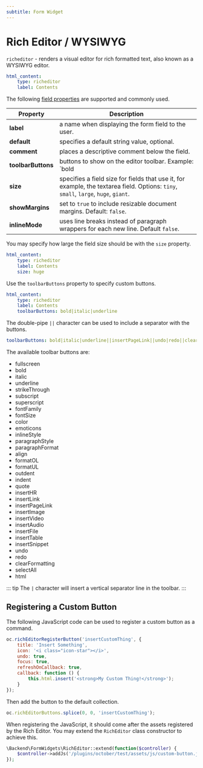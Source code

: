 ```yaml
---
subtitle: Form Widget
---
```

# Rich Editor / WYSIWYG

`richeditor` - renders a visual editor for rich formatted text, also known as a WYSIWYG editor.

```yaml
html_content:
    type: richeditor
    label: Contents
```

The following [field properties](../form-fields.md) are supported and commonly used.

Property | Description
------------- | -------------
**label** | a name when displaying the form field to the user.
**default** | specifies a default string value, optional.
**comment** | places a descriptive comment below the field.
**toolbarButtons** | buttons to show on the editor toolbar. Example: `bold|italic`
**size** | specifies a field size for fields that use it, for example, the textarea field. Options: `tiny`, `small`, `large`, `huge`, `giant`.
**showMargins** | set to `true` to include resizable document margins. Default: `false`.
**inlineMode** | uses line breaks instead of paragraph wrappers for each new line. Default `false`.

You may specify how large the field size should be with the `size` property.

```yaml
html_content:
    type: richeditor
    label: Contents
    size: huge
```

Use the `toolbarButtons` property to specify custom buttons.

```yaml
html_content:
    type: richeditor
    label: Contents
    toolbarButtons: bold|italic|underline
```

The double-pipe `||` character can be used to include a separator with the buttons.

```yaml
toolbarButtons: bold|italic|underline||insertPageLink||undo|redo||clearFormatting
```

The available toolbar buttons are:

<div class="content-list" markdown="1">

- fullscreen
- bold
- italic
- underline
- strikeThrough
- subscript
- superscript
- fontFamily
- fontSize
- color
- emoticons
- inlineStyle
- paragraphStyle
- paragraphFormat
- align
- formatOL
- formatUL
- outdent
- indent
- quote
- insertHR
- insertLink
- insertPageLink
- insertImage
- insertVideo
- insertAudio
- insertFile
- insertTable
- insertSnippet
- undo
- redo
- clearFormatting
- selectAll
- html

</div>

::: tip
The `|` character will insert a vertical separator line in the toolbar.
:::

## Registering a Custom Button

The following JavaScript code can be used to register a custom button as a command.

```js
oc.richEditorRegisterButton('insertCustomThing', {
    title: 'Insert Something',
    icon: '<i class="icon-star"></i>',
    undo: true,
    focus: true,
    refreshOnCallback: true,
    callback: function () {
        this.html.insert('<strong>My Custom Thing!</strong>');
    }
});
```

Then add the button to the default collection.

```js
oc.richEditorButtons.splice(0, 0, 'insertCustomThing');
```

When registering the JavaScript, it should come after the assets registered by the Rich Editor. You may extend the `RichEditor` class constructor to achieve this.

```php
\Backend\FormWidgets\RichEditor::extend(function($controller) {
    $controller->addJs('/plugins/october/test/assets/js/custom-button.js');
});
```
